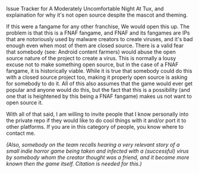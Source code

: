Issue Tracker for A Moderately Uncomfortable Night At Tux, and explaination for why it's not open source despite the mascot and theming.

If this were a fangame for any other franchise, We would open this up. The problem is that this is a FNAF fangame, and FNAF and its fangames are IPs that are notoriously used by malware creators to create viruses, and it's bad enough even when most of them are closed source. There is a valid fear that somebody (see: Android content farmers) would abuse the open source nature of the project to create a virus. This is normally a lousy excuse not to make something open source, but in the case of a FNAF fangame, it is historically viable. While it is true that somebody could do this with a closed source project too, making it properly open source is asking for somebody to do it. All of this also assumes that the game would ever get popular and anyone would do this, but the fact that this is a possibility (and one that is heightened by this being a FNAF fangame) makes us not want to open source it.

With all of that said, I am willing to invite people that I know personally into the private repo if they would like to do cool things with it and/or port it to other platforms. If you are in this category of people, you know where to contact me.

*(Also, somebody on the team recalls hearing a very relevant story of a small indie horror game being taken and infected with a (successful) virus by somebody whom the creator thought was a friend, and it became more known then the game itself. Citation is needed for this.)*
